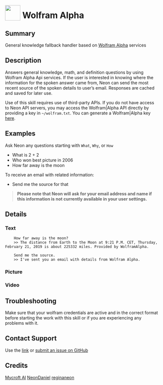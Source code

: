 # <img src='https://raw.githack.com/FortAwesome/Font-Awesome/master/svgs/solid/question.svg' card_color='#22a7f0' width='50' height='50' style='vertical-align:bottom'/> Wolfram Alpha

## Summary

General knowledge fallback handler based on [Wolfram Alpha](https://wolframalpha.com) services

## Description

Answers general knowledge, math, and definition questions by using Wolfram Alpha Api services. If the user is interested in knowing where the information for the spoken answer came from, Neon can send the most recent source of the spoken details to user’s email.
Responses are cached and saved for later use.

Use of this skill requires use of third-party APIs. If you do not have access to Neon API servers, you may access the
Wolfram|Alpha API directly by providing a key in `~/wolfram.txt`. You can generate a Wolfram|Alpha key
[here](https://developer.wolframalpha.com/portal/myapps/).

## Examples

Ask Neon any questions starting with `What`, `Why`, or `How`
- What is 2 + 2
- Who won best picture in 2006
- How far away is the moon

To receive an email with related information:
- Send me the source for that

> **Please note that Neon will ask for your email address and name if this information is not currently available in your user settings.**

## Details

### Text
        
        How far away is the moon?
        >> The distance from Earth to the Moon at 9:21 P.M. CET, Thursday, February 21, 2019 is about 225332 miles. Provided by WolframAlpha.
        
        Send me the source.      
        >> I've sent you an email with details from Wolfram Alpha.  
        
### Picture

### Video

  

## Troubleshooting

Make sure that your wolfram credentials are active and in the correct format before starting the work with this skill or
if you are experiencing any problems with it.

  

## Contact Support

Use the [link](https://neongecko.com/ContactUs) or [submit an issue on GitHub](https://help.github.com/en/articles/creating-an-issue)

## Credits
[Mycroft AI](https://github.com/MycroftAI)
[NeonDaniel](https://github.com/NeonDaniel)
[reginaneon](https://github.com/reginaneon)

